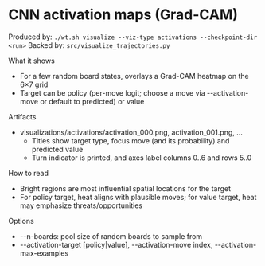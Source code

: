 # CNN activation maps (Grad-CAM)

Produced by: `./wt.sh visualize --viz-type activations --checkpoint-dir <run>`
Backed by: `src/visualize_trajectories.py`

What it shows
- For a few random board states, overlays a Grad-CAM heatmap on the 6×7 grid
- Target can be policy (per-move logit; choose a move via --activation-move or default to predicted) or value

Artifacts
- visualizations/activations/activation_000.png, activation_001.png, ...
  - Titles show target type, focus move (and its probability) and predicted value
  - Turn indicator is printed, and axes label columns 0..6 and rows 5..0

How to read
- Bright regions are most influential spatial locations for the target
- For policy target, heat aligns with plausible moves; for value target, heat may emphasize threats/opportunities

Options
- --n-boards: pool size of random boards to sample from
- --activation-target [policy|value], --activation-move index, --activation-max-examples
